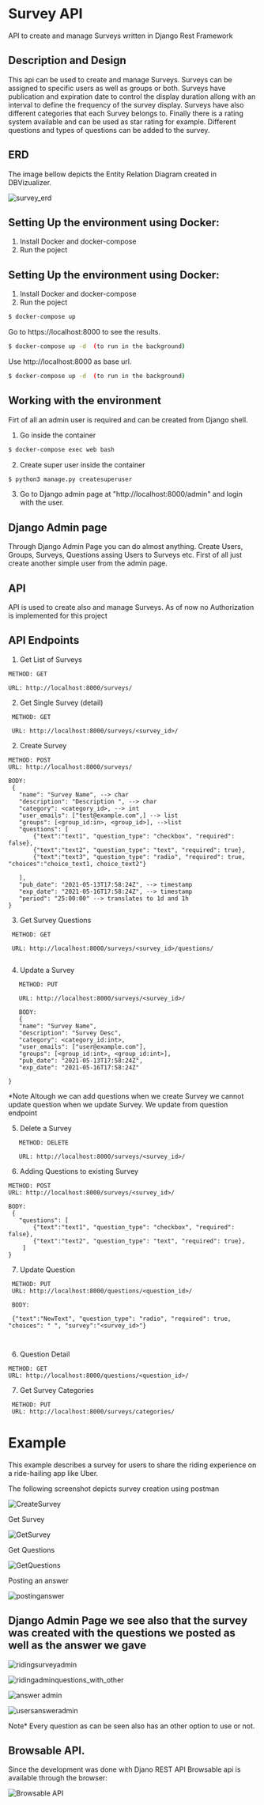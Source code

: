 # Survey API
API to create and manage Surveys written in Django Rest Framework

## Description and Design

This api can be used to create and manage Surveys. Surveys can be assigned to specific users as well as groups or both. 
Surveys have publication and expiration date to control the display duration allong with an interval to define the frequency of the survey display.
Surveys have also different categories that each Survey belongs to. Finally there is a rating system available and can be used as star rating for example.
Different questions and types of questions can be added to the survey. 

## ERD

The image bellow depicts the Entity Relation Diagram created in DBVizualizer.


![survey_erd](https://user-images.githubusercontent.com/14307335/117629841-3dc3b400-b183-11eb-97b6-1f3a7fd3708f.jpg)


## Setting Up the environment using Docker:

1. Install Docker and docker-compose
2. Run the poject
## Setting Up the environment using Docker:

1. Install Docker and docker-compose
2. Run the poject
```bash
$ docker-compose up
```
Go to https://localhost:8000 to see the results.

```bash
$ docker-compose up -d  (to run in the background)
```
Use http://localhost:8000 as base url.

```bash
$ docker-compose up -d  (to run in the background)
```

## Working with the environment

Firt of all an admin user is required and can be created from Django shell.

1. Go inside the container 

```bash
$ docker-compose exec web bash  
```
2. Create super user inside the container

```bash
$ python3 manage.py createsuperuser
```
3. Go to Django admin page at "http://localhost:8000/admin" and login with the user.

## Django Admin page

Through Django Admin Page you can do almost anything. Create Users, Groups, Surveys, Questions assing Users to Surveys etc.
First of all just create another simple user from the admin page.

## API 

API is used to create also and manage Surveys. As of now no Authorization is implemented for this project

## API Endpoints


1. Get List of Surveys
  ```
  METHOD: GET

  URL: http://localhost:8000/surveys/
  ```
 2. Get Single Survey (detail)
 
   ```
    METHOD: GET

    URL: http://localhost:8000/surveys/<survey_id>/
   ```
 2. Create Survey
 
 ```
 METHOD: POST
 URL: http://localhost:8000/surveys/
 
 BODY:
  {
    "name": "Survey Name", --> char
    "description": "Description ", --> char
    "category": <category_id>, --> int
    "user_emails": ["test@example.com",] --> list 
    "groups": [<group_id:in>, <group_id>], -->list
    "questions": [
        {"text":"text1", "question_type": "checkbox", "required": false},
        {"text":"text2", "question_type": "text", "required": true},
        {"text":"text3", "question_type": "radio", "required": true, "choices":"choice_text1, choice_text2"}

    ],
    "pub_date": "2021-05-13T17:58:24Z", --> timestamp
    "exp_date": "2021-05-16T17:58:24Z", --> timestamp
    "period": "25:00:00" --> translates to 1d and 1h
}
 ```
 
 
 3. Get Survey Questions

 
   ```
    METHOD: GET

    URL: http://localhost:8000/surveys/<survey_id>/questions/
    
   ```
 
 4. Update a Survey
 
 ```
    METHOD: PUT

    URL: http://localhost:8000/surveys/<survey_id>/
    
    BODY: 
    {
    "name": "Survey Name",
    "description": "Survey Desc",
    "category": <category_id:int>,
    "user_emails": ["user@example.com"],
    "groups": [<group_id:int>, <group_id:int>],
    "pub_date": "2021-05-13T17:58:24Z",
    "exp_date": "2021-05-16T17:58:24Z"
    
}
 
 ```
 *Note Altough we can add questions when we create Survey we cannot update question when we update Survey. We update from question endpoint
   
 5. Delete a Survey
 ```
    METHOD: DELETE

    URL: http://localhost:8000/surveys/<survey_id>/
 ```
 
 
 6. Adding Questions to existing Survey
 
 ```
 METHOD: POST
 URL: http://localhost:8000/surveys/<survey_id>/
 
 BODY:
  {
    "questions": [
        {"text":"text1", "question_type": "checkbox", "required": false},
        {"text":"text2", "question_type": "text", "required": true},
     ]
}
 ```
 
 7. Update Question

```
 METHOD: PUT
 URL: http://localhost:8000/questions/<question_id>/
 
 BODY:
 
 {"text":"NewText", "question_type": "radio", "required": true, "choices": " ", "survey":"<survey_id>"}

 
```
6. Question Detail
 ```
 METHOD: GET
 URL: http://localhost:8000/questions/<question_id>/
 ```

7. Get Survey Categories
```
 METHOD: PUT
 URL: http://localhost:8000/surveys/categories/
```

# Example

This example describes a survey for users to share the riding experience on a ride-hailing app like Uber.

The following screenshot depicts survey creation using postman

![CreateSurvey](https://user-images.githubusercontent.com/14307335/117658221-298faf00-b1a3-11eb-9061-ba42ba40efd8.JPG)

Get Survey

![GetSurvey](https://user-images.githubusercontent.com/14307335/117659076-29dc7a00-b1a4-11eb-855d-46537136ce09.JPG)

Get Questions

![GetQuestions](https://user-images.githubusercontent.com/14307335/117659124-3bbe1d00-b1a4-11eb-9737-2e7daa83e379.JPG)

Posting an answer

![postinganswer](https://user-images.githubusercontent.com/14307335/117664169-2815b500-b1aa-11eb-9566-4eb01116f1a9.JPG)

## Django Admin Page we see also that the survey was created with the questions we posted as well as the answer we gave

![ridingsurveyadmin](https://user-images.githubusercontent.com/14307335/117659169-48db0c00-b1a4-11eb-80e8-d9e784f7ad9a.JPG)

![ridingadminquestions_with_other](https://user-images.githubusercontent.com/14307335/117659260-66a87100-b1a4-11eb-84c2-b8ba76e11f87.JPG)

![answer admin](https://user-images.githubusercontent.com/14307335/117664901-f51ff100-b1aa-11eb-9d4a-96e25be17d59.JPG)

![usersansweradmin](https://user-images.githubusercontent.com/14307335/117665090-27c9e980-b1ab-11eb-954a-e2d24d6f1790.JPG)

Note* Every question as can be seen also has an other option to use or not.

## Browsable API.

Since the development was done with Djano REST API Browsable api is available through the browser:

![Browsable API](https://user-images.githubusercontent.com/14307335/117665651-b9395b80-b1ab-11eb-9908-c038cb5a1f50.JPG)

